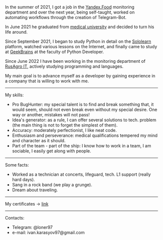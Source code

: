 In the summer of 2021, I got a job in the <a href='https://eda.yandex.ru/'>Yandex.Food</a> monitoring department and over the next year, being self-taught, worked on automating workflows through the creation of Telegram-Bot.

In June 2021 he graduated from <a href='https://sgmu.ru/'>medical university</a> and decided to turn his life around.

Since September 2021, I began to study Python in detail on the <a href='https://www.sololearn.com/'>Sololearn</a> platform, watched various lessons on the Internet, and finally came to study at <a href='https://gb.ru/'>GeekBrains</a> at the faculty of Python Developer.

Since June 2022 I have been working in the monitoring department of <a href='https://www.rusagrogroup.ru/ru/'>RusAgro IT</a>, actively studying programming and languages.

My main goal is to advance myself as a developer by gaining experience in a company that is willing to work with me.
<hr/>
My skills:
<ul>
  <li>Pro BugHunter: my special talent is to find and break something that, it would seem, should not even break even without my special desire. One way or another, mistakes will not pass!</li>
  <li>Idea's generator: as a rule, I can offer several solutions to tech. problem (the main thing is not to forget the simplest of them).</li>
  <li>Accuracy: moderately perfectionist, I like neat code.</li>
  <li>Enthusiasm and perseverance: medical qualifications tempered my mind and character as it should.</li>
  <li>Part of the team - part of the ship: I know how to work in a team, I am sociable, I easily get along with people.</li>
</ul>
<hr/>
Some facts:
<ul>
  <li>Worked as a technician at concerts, lifeguard, tech. L1 support (really hard days).</li>
  <li>Sang in a rock band (we play a grunge).</li>
  <li>Dream about traveling.</li>
</ul>
<hr/>
My certificates -> <a href='https://disk.yandex.ru/d/gHCuL4aTA2LTrg'>link</a>
<hr/>
Contacts:
<ul>
  <li>Telegram: @loner97</li>
  <li>e-mail: ivan.karasyov97@gmail.com</li>
 </ul>
